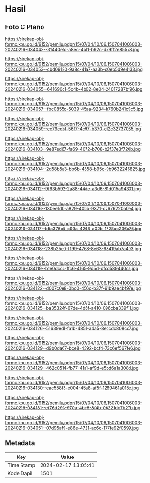 # Hasil

## Foto C Plano

https://sirekap-obj-formc.kpu.go.id/9152/pemilu/pdpr/15/07/04/10/06/1507041006003-20240216-034043--31440e1c-a8ec-4b11-b92c-d59ff2e85578.jpg

https://sirekap-obj-formc.kpu.go.id/9152/pemilu/pdpr/15/07/04/10/06/1507041006003-20240216-034053--cbd09180-9a8c-41a7-aa3b-d0eb5d9e4133.jpg

https://sirekap-obj-formc.kpu.go.id/9152/pemilu/pdpr/15/07/04/10/06/1507041006003-20240216-034055--641690c1-5c4b-4b02-8e04-24017287bf96.jpg

https://sirekap-obj-formc.kpu.go.id/9152/pemilu/pdpr/15/07/04/10/06/1507041006003-20240216-034057--fbc0855c-5039-45aa-9234-b760b241c9c5.jpg

https://sirekap-obj-formc.kpu.go.id/9152/pemilu/pdpr/15/07/04/10/06/1507041006003-20240216-034059--ec79cdbf-56f7-4c97-b370-c12c32737035.jpg

https://sirekap-obj-formc.kpu.go.id/9152/pemilu/pdpr/15/07/04/10/06/1507041006003-20240216-034103--9e87ed67-fa69-4072-b708-b2f37e3f720b.jpg

https://sirekap-obj-formc.kpu.go.id/9152/pemilu/pdpr/15/07/04/10/06/1507041006003-20240216-034104--2d58b5a3-bb6b-4858-b95c-9b9632246825.jpg

https://sirekap-obj-formc.kpu.go.id/9152/pemilu/pdpr/15/07/04/10/06/1507041006003-20240216-034112--9f63b592-2a88-44de-a3d6-81d015a94301.jpg

https://sirekap-obj-formc.kpu.go.id/9152/pemilu/pdpr/15/07/04/10/06/1507041006003-20240216-034116--130ee1d0-a829-40bb-9371-c2676220a0e4.jpg

https://sirekap-obj-formc.kpu.go.id/9152/pemilu/pdpr/15/07/04/10/06/1507041006003-20240216-034117--b5a376e5-c99a-4268-a02b-1728ae236a75.jpg

https://sirekap-obj-formc.kpu.go.id/9152/pemilu/pdpr/15/07/04/10/06/1507041006003-20240216-034118--238b25e0-f199-4768-8e63-98419ab7a403.jpg

https://sirekap-obj-formc.kpu.go.id/9152/pemilu/pdpr/15/07/04/10/06/1507041006003-20240216-034119--b1e0dccc-ffc6-4165-9d5d-dfcd589440ca.jpg

https://sirekap-obj-formc.kpu.go.id/9152/pemilu/pdpr/15/07/04/10/06/1507041006003-20240216-034122--d007c0e8-0bc0-456c-b37f-91b9ae4bf97e.jpg

https://sirekap-obj-formc.kpu.go.id/9152/pemilu/pdpr/15/07/04/10/06/1507041006003-20240216-034125--ba35324f-67de-4d6f-a410-096cba339f11.jpg

https://sirekap-obj-formc.kpu.go.id/9152/pemilu/pdpr/15/07/04/10/06/1507041006003-20240216-034126--51639ed1-fa1b-4851-a4a5-8eccdc808cc7.jpg

https://sirekap-obj-formc.kpu.go.id/9152/pemilu/pdpr/15/07/04/10/06/1507041006003-20240216-034129--d9b0da67-bce8-4392-bcf4-73c6ef567fe6.jpg

https://sirekap-obj-formc.kpu.go.id/9152/pemilu/pdpr/15/07/04/10/06/1507041006003-20240216-034129--462c0514-fb77-41a1-af9d-e5bd6a1a308d.jpg

https://sirekap-obj-formc.kpu.go.id/9152/pemilu/pdpr/15/07/04/10/06/1507041006003-20240216-034130--eac558f3-e004-45a8-af5f-1269461a015e.jpg

https://sirekap-obj-formc.kpu.go.id/9152/pemilu/pdpr/15/07/04/10/06/1507041006003-20240216-034131--ef76d293-970a-4be8-8f4b-06221dc7b27b.jpg

https://sirekap-obj-formc.kpu.go.id/9152/pemilu/pdpr/15/07/04/10/06/1507041006003-20240216-034051--07d95af9-e86e-4721-ac6c-177fe92f0599.jpg


## Metadata

| Key        | Value               |
| ---------- | ------------------- |
| Time Stamp | 2024-02-17 13:05:41 |
| Kode Dapil | 1501                |



